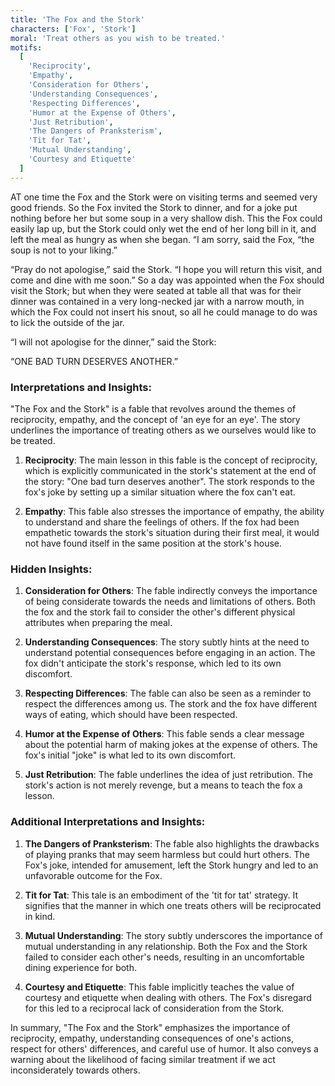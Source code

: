 ```yaml
---
title: 'The Fox and the Stork'
characters: ['Fox', 'Stork']
moral: 'Treat others as you wish to be treated.'
motifs:
  [
    'Reciprocity',
    'Empathy',
    'Consideration for Others',
    'Understanding Consequences',
    'Respecting Differences',
    'Humor at the Expense of Others',
    'Just Retribution',
    'The Dangers of Pranksterism',
    'Tit for Tat',
    'Mutual Understanding',
    'Courtesy and Etiquette'
  ]
---
```


AT one time the Fox and the Stork were on visiting terms and seemed very good friends. So the Fox invited the Stork to dinner, and for a joke put nothing before her but some soup in a very shallow dish. This the Fox could easily lap up, but the Stork could only wet the end of her long bill in it, and left the meal as hungry as when she began. “I am sorry, said the Fox, “the soup is not to your liking.”

“Pray do not apologise,” said the Stork. “I hope you will return this visit, and come and dine with me soon.” So a day was appointed when the Fox should visit the Stork; but when they were seated at table all that was for their dinner was contained in a very long-necked jar with a narrow mouth, in which the Fox could not insert his snout, so all he could manage to do was to lick the outside of the jar.

“I will not apologise for the dinner,” said the Stork:

“ONE BAD TURN DESERVES ANOTHER.”

### Interpretations and Insights:

"The Fox and the Stork" is a fable that revolves around the themes of reciprocity, empathy, and the concept of 'an eye for an eye'. The story underlines the importance of treating others as we ourselves would like to be treated.

1. **Reciprocity**: The main lesson in this fable is the concept of reciprocity, which is explicitly communicated in the stork's statement at the end of the story: "One bad turn deserves another". The stork responds to the fox's joke by setting up a similar situation where the fox can't eat.

2. **Empathy**: This fable also stresses the importance of empathy, the ability to understand and share the feelings of others. If the fox had been empathetic towards the stork's situation during their first meal, it would not have found itself in the same position at the stork's house.

### Hidden Insights:

1. **Consideration for Others**: The fable indirectly conveys the importance of being considerate towards the needs and limitations of others. Both the fox and the stork fail to consider the other's different physical attributes when preparing the meal.

2. **Understanding Consequences**: The story subtly hints at the need to understand potential consequences before engaging in an action. The fox didn't anticipate the stork's response, which led to its own discomfort.

3. **Respecting Differences**: The fable can also be seen as a reminder to respect the differences among us. The stork and the fox have different ways of eating, which should have been respected.

4. **Humor at the Expense of Others**: This fable sends a clear message about the potential harm of making jokes at the expense of others. The fox's initial "joke" is what led to its own discomfort.

5. **Just Retribution**: The fable underlines the idea of just retribution. The stork's action is not merely revenge, but a means to teach the fox a lesson.

### Additional Interpretations and Insights:

1. **The Dangers of Pranksterism**: The fable also highlights the drawbacks of playing pranks that may seem harmless but could hurt others. The Fox's joke, intended for amusement, left the Stork hungry and led to an unfavorable outcome for the Fox.

2. **Tit for Tat**: This tale is an embodiment of the 'tit for tat' strategy. It signifies that the manner in which one treats others will be reciprocated in kind.

3. **Mutual Understanding**: The story subtly underscores the importance of mutual understanding in any relationship. Both the Fox and the Stork failed to consider each other's needs, resulting in an uncomfortable dining experience for both.

4. **Courtesy and Etiquette**: This fable implicitly teaches the value of courtesy and etiquette when dealing with others. The Fox's disregard for this led to a reciprocal lack of consideration from the Stork.

In summary, "The Fox and the Stork" emphasizes the importance of reciprocity, empathy, understanding consequences of one's actions, respect for others' differences, and careful use of humor. It also conveys a warning about the likelihood of facing similar treatment if we act inconsiderately towards others.
